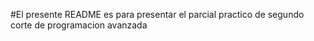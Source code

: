 #El presente README es para presentar el parcial practico de segundo corte  de programacion avanzada
